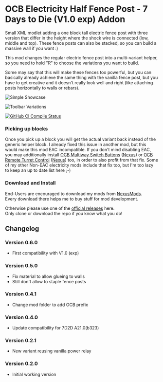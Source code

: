 # OCB Electricity Half Fence Post - 7 Days to Die (V1.0 exp) Addon

Small XML modlet adding a one block tall electric fence post with
three version that differ in the height where the shock wire is
connected (low, middle and top). These fence posts can also be
stacked, so you can build a massive wall if you want :)

This mod changes the regular electric fence post into a
multi-variant helper, so you need to hold "R" to choose
the variations you want to build.

Some may say that this will make these fences too powerful, but
you can basically already achieve the same thing with the vanilla
fence post, but you have to get creative and it doesn't really look
well and right (like attaching posts horizontally to walls or rebars).

![Simple Showcase](Screens/in-game-showcase.jpg)

![Toolbar Variations](Screens/toolbar-variations.png)

[![GitHub CI Compile Status][3]][2]

### Picking up blocks

Once you pick up a block you will get the actual variant back instead
of the generic helper block. I already fixed this issue in another mod,
but this would make this mod EAC incompatible. If you don't mind disabling
EAC, you may additionally install [OCB Multiway Switch Buttons][6] ([Nexus][7])
or [OCB Remote Turret Control][4] ([Nexus][5]) too, in order to also profit
from that fix. Some of my other Non-EAC electricity mods include that fix
too, but I'm too lazy to keep an up to date list here ;-)

[4]: https://github.com/OCB7D2D/OcbRemoteTurretControl
[5]: https://www.nexusmods.com/7daystodie/mods/2279
[6]: https://github.com/OCB7D2D/OcbElectricityButtonsPush
[7]: https://www.nexusmods.com/7daystodie/mods/1741

### Download and Install

End-Users are encouraged to download my mods from [NexusMods][4].  
Every download there helps me to buy stuff for mod development.

Otherwise please use one of the [official releases][1] here.  
Only clone or download the repo if you know what you do!

## Changelog

### Version 0.6.0

- First compatibility with V1.0 (exp)

### Version 0.5.0

- Fix material to allow glueing to walls
- Still don't allow to staple fence posts

### Version 0.4.1

- Change mod folder to add OCB prefix

### Version 0.4.0

- Update compatibility for 7D2D A21.0(b323)

### Version 0.2.1

- New variant reusing vanilla power relay

### Version 0.2.0

- Initial working version

[1]: https://github.com/OCB7D2D/OcbElectricityHalfFencePost/releases
[2]: https://github.com/OCB7D2D/OcbElectricityHalfFencePost/actions/workflows/ci.yml
[3]: https://github.com/OCB7D2D/OcbElectricityHalfFencePost/actions/workflows/ci.yml/badge.svg
[4]: https://www.nexusmods.com/7daystodie/mods/2340